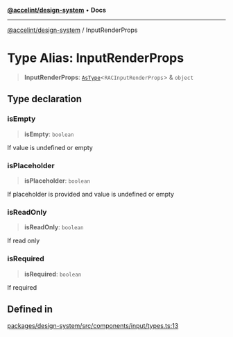 [**@accelint/design-system**](../README.md) • **Docs**

***

[@accelint/design-system](../README.md) / InputRenderProps

# Type Alias: InputRenderProps

> **InputRenderProps**: [`AsType`](AsType.md)\<`RACInputRenderProps`\> & `object`

## Type declaration

### isEmpty

> **isEmpty**: `boolean`

If value is undefined or empty

### isPlaceholder

> **isPlaceholder**: `boolean`

If placeholder is provided and value is undefined or empty

### isReadOnly

> **isReadOnly**: `boolean`

If read only

### isRequired

> **isRequired**: `boolean`

If required

## Defined in

[packages/design-system/src/components/input/types.ts:13](https://github.com/gohypergiant/standard-toolkit/blob/258694cea8ed8bbd956b3cf5da47c2c9debcf127/packages/design-system/src/components/input/types.ts#L13)
